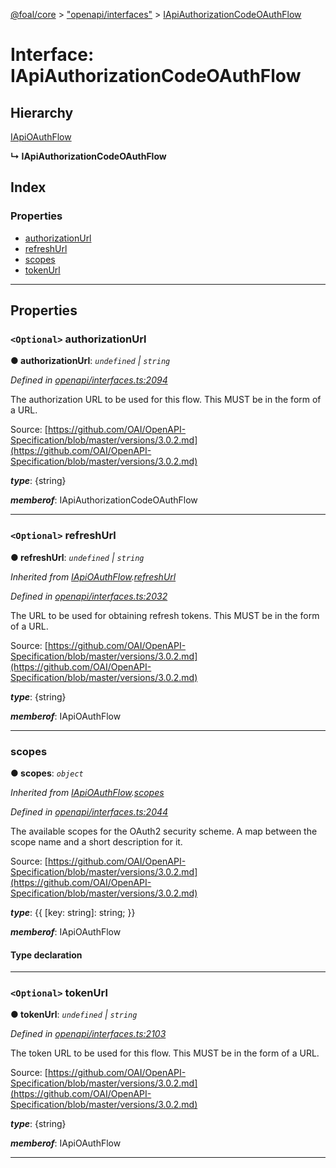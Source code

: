 [@foal/core](../README.md) > ["openapi/interfaces"](../modules/_openapi_interfaces_.md) > [IApiAuthorizationCodeOAuthFlow](../interfaces/_openapi_interfaces_.iapiauthorizationcodeoauthflow.md)

# Interface: IApiAuthorizationCodeOAuthFlow

## Hierarchy

 [IApiOAuthFlow](_openapi_interfaces_.iapioauthflow.md)

**↳ IApiAuthorizationCodeOAuthFlow**

## Index

### Properties

* [authorizationUrl](_openapi_interfaces_.iapiauthorizationcodeoauthflow.md#authorizationurl)
* [refreshUrl](_openapi_interfaces_.iapiauthorizationcodeoauthflow.md#refreshurl)
* [scopes](_openapi_interfaces_.iapiauthorizationcodeoauthflow.md#scopes)
* [tokenUrl](_openapi_interfaces_.iapiauthorizationcodeoauthflow.md#tokenurl)

---

## Properties

<a id="authorizationurl"></a>

### `<Optional>` authorizationUrl

**● authorizationUrl**: *`undefined` \| `string`*

*Defined in [openapi/interfaces.ts:2094](https://github.com/FoalTS/foal/blob/aac11366/packages/core/src/openapi/interfaces.ts#L2094)*

The authorization URL to be used for this flow. This MUST be in the form of a URL.

Source: [https://github.com/OAI/OpenAPI-Specification/blob/master/versions/3.0.2.md](https://github.com/OAI/OpenAPI-Specification/blob/master/versions/3.0.2.md)

*__type__*: {string}

*__memberof__*: IApiAuthorizationCodeOAuthFlow

___
<a id="refreshurl"></a>

### `<Optional>` refreshUrl

**● refreshUrl**: *`undefined` \| `string`*

*Inherited from [IApiOAuthFlow](_openapi_interfaces_.iapioauthflow.md).[refreshUrl](_openapi_interfaces_.iapioauthflow.md#refreshurl)*

*Defined in [openapi/interfaces.ts:2032](https://github.com/FoalTS/foal/blob/aac11366/packages/core/src/openapi/interfaces.ts#L2032)*

The URL to be used for obtaining refresh tokens. This MUST be in the form of a URL.

Source: [https://github.com/OAI/OpenAPI-Specification/blob/master/versions/3.0.2.md](https://github.com/OAI/OpenAPI-Specification/blob/master/versions/3.0.2.md)

*__type__*: {string}

*__memberof__*: IApiOAuthFlow

___
<a id="scopes"></a>

###  scopes

**● scopes**: *`object`*

*Inherited from [IApiOAuthFlow](_openapi_interfaces_.iapioauthflow.md).[scopes](_openapi_interfaces_.iapioauthflow.md#scopes)*

*Defined in [openapi/interfaces.ts:2044](https://github.com/FoalTS/foal/blob/aac11366/packages/core/src/openapi/interfaces.ts#L2044)*

The available scopes for the OAuth2 security scheme. A map between the scope name and a short description for it.

Source: [https://github.com/OAI/OpenAPI-Specification/blob/master/versions/3.0.2.md](https://github.com/OAI/OpenAPI-Specification/blob/master/versions/3.0.2.md)

*__type__*: {{ \[key: string\]: string; }}

*__memberof__*: IApiOAuthFlow

#### Type declaration

[key: `string`]: `string`

___
<a id="tokenurl"></a>

### `<Optional>` tokenUrl

**● tokenUrl**: *`undefined` \| `string`*

*Defined in [openapi/interfaces.ts:2103](https://github.com/FoalTS/foal/blob/aac11366/packages/core/src/openapi/interfaces.ts#L2103)*

The token URL to be used for this flow. This MUST be in the form of a URL.

Source: [https://github.com/OAI/OpenAPI-Specification/blob/master/versions/3.0.2.md](https://github.com/OAI/OpenAPI-Specification/blob/master/versions/3.0.2.md)

*__type__*: {string}

*__memberof__*: IApiOAuthFlow

___

